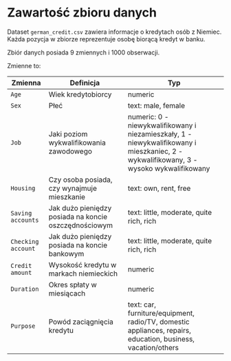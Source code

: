 # Zawartość zbioru danych

Dataset `german_credit.csv` zawiera informacje o kredytach osób z Niemiec. Każda pozycja w zbiorze reprezentuje osobę biorącą kredyt w banku.

Zbiór danych posiada 9 zmiennych i 1000 obserwacji.

Zmienne to:

Zmienna | Definicja | Typ
---|---|---
`Age`| Wiek kredytobiorcy | numeric
`Sex` | Płeć | text: male, female
`Job` | Jaki poziom wykwalifikowania zawodowego | numeric: 0 - niewykwalifikowany i niezamieszkały, 1 - niewykwalifikowany i mieszkaniec, 2 - wykwalifikowany, 3 - wysoko wykwalifikowany
`Housing` | Czy osoba posiada, czy wynajmuje mieszkanie | text: own, rent, free
`Saving accounts` | Jak dużo pieniędzy posiada na koncie oszczędnościowym | text: little, moderate, quite rich, rich
`Checking account` | Jak dużo pieniędzy posiada na koncie bankowym | text: little, moderate, quite rich, rich
`Credit amount` | Wysokość kredytu w markach niemieckich| numeric
`Duration` | Okres spłaty w miesiącach | numeric
`Purpose` | Powód zaciągnięcia kredytu | text: car, furniture/equipment, radio/TV, domestic appliances, repairs, education, business, vacation/others
